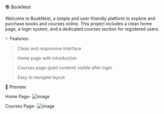 📚 BookNest

Welcome to BookNest, a simple and user-friendly platform to explore and purchase books and courses online.
This project includes a clean home page, a login system, and a dedicated courses section for registered users.

✨ Features:

>Clean and responsive interface

>Home page with introduction

>Courses page (paid content) visible after login

>Easy to navigate layout

📸 Preview:

Home Page-
![image](https://github.com/user-attachments/assets/d3d27c84-3c55-4450-960f-d53fea368665)

Courses Page-
![image](https://github.com/user-attachments/assets/ee95561c-4302-43d2-b508-6f8bff115d32)
